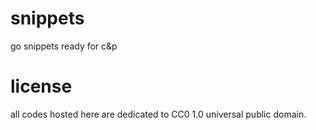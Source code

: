 # snippets

go snippets ready for c&p

# license

all codes hosted here are dedicated to CC0 1.0 universal public domain.
